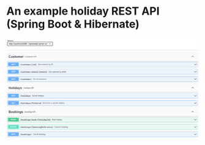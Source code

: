<h1>An example holiday REST API (Spring Boot & Hibernate)</h1>

![Alt text](screenshots/swagger.png?raw=true "Swagger APIs")